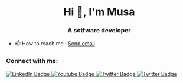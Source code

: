 <h1 align="center">Hi 👋, I'm Musa</h1>
<h3 align="center">A sotfware developer</h3>

- 📫 How to reach me : <a href = "mailto: musakucuk99@gmail.com">Send email</a>

<h3 align="left">Connect with me:</h3>
<p align="center">

</p>

<div id="badges">
  <a href="https://www.linkedin.com/in/musakucuk/">
    <img src="https://img.shields.io/badge/LinkedIn-blue?style=for-the-badge&logo=linkedin&logoColor=white" alt="LinkedIn Badge"/>
  </a>
  <a href="https://www.youtube.com/channel/UCbzlLXTByw3eUUD2puKvrJA">
    <img src="https://img.shields.io/badge/YouTube-red?style=for-the-badge&logo=youtube&logoColor=white" alt="Youtube Badge"/>
  </a>
  <a href="https://www.hackerrank.com/musakucuk99">
    <img src="https://img.shields.io/badge/-Hackerrank-2EC866?style=for-the-badge&logo=HackerRank&logoColor=white" alt="Twitter Badge"/>
  </a>
  <a href="https://www.leetcode.com/musakucuk99">
    <img src="https://img.shields.io/badge/-LeetCode-FFA116?style=for-the-badge&logo=LeetCode&logoColor=black" alt="Twitter Badge"/>
  </a>
</div>




